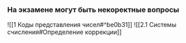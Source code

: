 ### На экзамене могут быть некоректные вопросы
![[1 Коды представления чисел#^be0b31]]
![[2.1 Системы счисления#Определение коррекции]]